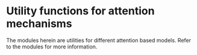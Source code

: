 # Utility functions for attention mechanisms
The modules herein are utilities for different attention based models. Refer to the modules for more information.